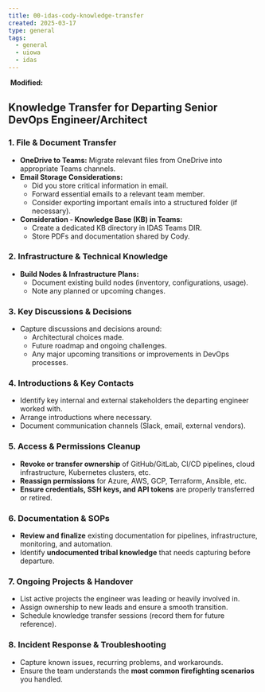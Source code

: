 ```yaml
---
title: 00-idas-cody-knowledge-transfer
created: 2025-03-17
type: general
tags:
  - general
  - uiowa
  - idas
---
```

 **Modified:**


## **Knowledge Transfer for Departing Senior DevOps Engineer/Architect**

### **1. File & Document Transfer**

- **OneDrive to Teams:** Migrate relevant files from OneDrive into appropriate Teams channels.
- **Email Storage Considerations:**
    - Did you store critical information in email.
    - Forward essential emails to a relevant team member.
    - Consider exporting important emails into a structured folder (if necessary).
- **Consideration - Knowledge Base (KB) in Teams:**
    - Create a dedicated KB directory in IDAS Teams DIR.
    - Store PDFs and documentation shared by Cody.

### **2. Infrastructure & Technical Knowledge**

- **Build Nodes & Infrastructure Plans:**
    - Document existing build nodes (inventory, configurations, usage).
    - Note any planned or upcoming changes.

### **3. Key Discussions & Decisions**

- Capture discussions and decisions around:
    - Architectural choices made.
    - Future roadmap and ongoing challenges.
    - Any major upcoming transitions or improvements in DevOps processes.

### **4. Introductions & Key Contacts**

- Identify key internal and external stakeholders the departing engineer worked with.
- Arrange introductions where necessary.
- Document communication channels (Slack, email, external vendors).

### **5. Access & Permissions Cleanup**

- **Revoke or transfer ownership** of GitHub/GitLab, CI/CD pipelines, cloud infrastructure, Kubernetes clusters, etc.
- **Reassign permissions** for Azure, AWS, GCP, Terraform, Ansible, etc.
- **Ensure credentials, SSH keys, and API tokens** are properly transferred or retired.

### **6. Documentation & SOPs**

- **Review and finalize** existing documentation for pipelines, infrastructure, monitoring, and automation.
- Identify **undocumented tribal knowledge** that needs capturing before departure.

### **7. Ongoing Projects & Handover**

- List active projects the engineer was leading or heavily involved in.
- Assign ownership to new leads and ensure a smooth transition.
- Schedule knowledge transfer sessions (record them for future reference).

### **8. Incident Response & Troubleshooting**

- Capture known issues, recurring problems, and workarounds.
- Ensure the team understands the **most common firefighting scenarios** you handled.

